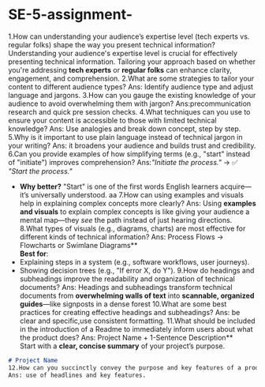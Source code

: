 # SE-5-assignment-
1.How can understanding your audience’s expertise level (tech experts vs. regular folks) shape the way you present technical information?
Understanding your audience's expertise level is crucial for effectively presenting technical information. Tailoring your approach based on whether you're addressing **tech experts** or **regular folks** can enhance clarity, engagement, and comprehension. 
2.What are some strategies to tailor your content to different audience types?
Ans: Identify audience type and adjust language and jargons.
3.How can you gauge the existing knowledge of your audience to avoid overwhelming them with jargon?
Ans:precommunication research and quick pre session checks.
4.What techniques can you use to ensure your content is accessible to those with limited technical knowledge?
Ans: Use analogies and break down concept, step by step.
5.Why is it important to use plain language instead of technical jargon in your writing?
Ans: it broadens your audience and builds trust and credibility.
6.Can you provide examples of how simplifying terms (e.g., "start" instead of "initiate") improves comprehension?
Ans:*"Initiate the process."* → ✅ *"Start the process."*  
  - **Why better?** "Start" is one of the first words English learners acquire—it’s universally understood.  aa
7.How can using examples and visuals help in explaining complex concepts more clearly?
Ans: Using **examples and visuals** to explain complex concepts is like giving your audience a mental map—they *see* the path instead of just hearing directions. 
8.What types of visuals (e.g., diagrams, charts) are most effective for different kinds of technical information?
Ans: Process Flows → Flowcharts or Swimlane Diagrams**  
**Best for**:  
- Explaining steps in a system (e.g., software workflows, user journeys).  
- Showing decision trees (e.g., "If error X, do Y").
9.How do headings and subheadings improve the readability and organization of technical documents?
Ans: Headings and subheadings transform technical documents from **overwhelming walls of text** into **scannable, organized guides**—like signposts in a dense forest
10.What are some best practices for creating effective headings and subheadings?
Ans: be clear and specific,use consistent formatting.
11.What should be included in the introduction of a Readme to immediately inform users about what the product does?
Ans: Project Name + 1-Sentence Description**  
Start with a **clear, concise summary** of your project’s purpose.  
```markdown
# Project Name  
12.How can you succinctly convey the purpose and key features of a product?
Ans: use of headlines and key features.
